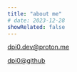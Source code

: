 ```yaml
---
title: "about me"
# date: 2023-12-28
showRelated: false
---
```


<!-- ![dpi0's GitHub stats](https://github-readme-stats.vercel.app/api?username=dpi0&show_icons=true&theme=gruvbox) -->

<i class="nf nf-cod-mail"></i> [dpi0.dev@proton.me](mailto:dpi0.dev@proton.me)


<i class="nf nf-cod-github"></i> [dpi0@github](https://github.com/dpi0)


<!-- <a href="https://www.buymeacoffee.com/dpi0" class="image"><img class="image" style="border: none;" src="https://img.buymeacoffee.com/button-api/?text=Buy me a coffee&emoji=☕&slug=dpi0&button_colour=FFDD00&font_colour=000000&font_family=Cookie&outline_colour=000000&coffee_colour=ffffff" /></a> -->


